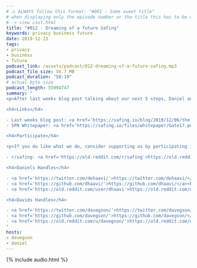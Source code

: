 ```yaml
---
# ⚠️ ALWAYS follow this format: "#001 - Some sweet title"
# when displaying only the episode number or the title this has to be constant
# -> view cast.html
title: "#012 - Dreaming of a future Safing"
keywords: privacy business future
date: 2019-12-13
tags:
- privacy
- business
- future
podcast_link: /assets/podcast/012-dreaming-of-a-future-safing.mp3
podcast_file_size: 56.7 MB
podcast_duration: "58:19"
# actual byte size
podcast_length: 55994747
summary: "
<p>After last weeks blog post talking about our next 5 steps, Daniel and David get together to talk about the long term dreams of Safing. What do we hope to achieve the next 5 years and beyond that? Starting with the SPN and its tight integration to the application firewall: From deciding the exit country on a per app/domain basis to enabling your computer to make use of two internet connections at once. All while still keeping it simple so everyday users can enjoy privacy. And Daniel even outlines his dreams about the times after we achieved all of those steps. Enjoy the listen.</p>

<h4>Links</h4>

- Last weeks blog post: <a href='https://safing.io/blog/2019/12/06/the-next-5-steps-for-safing/'>https://safing.io/blog/2019/12/06/the-next-5-steps-for-safing/</a><br/>
- SPN Whitepaper: <a href='https://safing.io/files/whitepaper/Gate17.pdf'>https://safing.io/files/whitepaper/Gate17.pdf</a><br/>

<h4>Participate</h4>

<p>If you do like what we do, consider supporting us by participating in our reddit:</p>

- r/safing: <a href='https://old.reddit.com/r/safing'>https://old.reddit.com/r/safing</a><br/>

<h4>Daniels Handles</h4>

- <a href='https://twitter.com/dehaavi/'>https://twitter.com/dehaavi/</a><br/>
- <a href='https://github.com/dhaavi/'>https://github.com/dhaavi/</a><br/>
- <a href='https://old.reddit.com/user/dhaavi'>https://old.reddit.com/user/dhaavi</a><br/>

<h4>Davids Handles</h4>

- <a href='https://twitter.com/davegson/'>https://twitter.com/davegson/</a><br/>
- <a href='https://github.com/davegson/'>https://github.com/davegson/</a><br/>
- <a href='https://old.reddit.com/u/davegson/'>https://old.reddit.com/u/davegson/</a><br/>
"
hosts:
- davegson
- daniel
---
```


{% include audio.html %}

